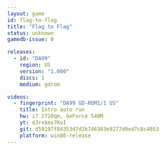 ```yaml
---
layout: game
id: flag-to-flag
title: "Flag to Flag"
status: unknown
gamedb-issue: 0

releases:
  - id: "DA99"
    region: US
    version: "1.000"
    discs: 1
    medium: gdrom

videos:
  - fingerprint: "DA99 GD-ROM1/1 US"
    title: Intro auto run
    hw: i7 2720qm, GeForce 540M
    yt: dJrxkms7KoI
    git: d59197f84353d7d2b746383e9277d9ed7c8c4053
    platform: win86-release
---
```

